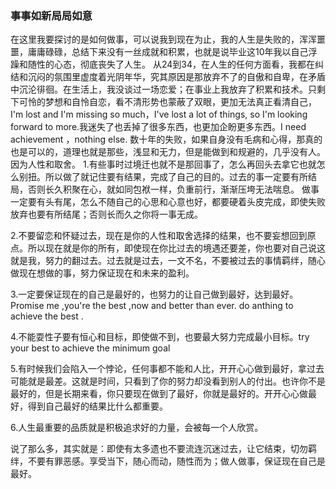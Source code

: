 ### 事事如新局局如意

在这里我要探讨的是如何做事，可以说我到现在为止，我的人生是失败的，浑浑噩噩，庸庸碌碌，总结下来没有一丝成就和积累，也就是说毕业这10年我以自己浮躁和随性的心态，彻底丧失了人生。
          从24到34，在人生的任何方面看，我都在纠结和沉闷的氛围里虚度着光阴年华，究其原因是那放弃不了的自傲和自卑，在矛盾中沉沦徘徊。在生活上，我没谈过一场恋爱；在事业上我放弃了积累和技术。只剩下可怜的梦想和自怜自恋，看不清形势也蒙蔽了双眼，更加无法真正看清自己，I'm lost and I'm missing so much，I've lost a lot of things, so I'm looking forward to more.我迷失了也丢掉了很多东西，也更加企盼更多东西。I need achievement ，nothing else.
         数十年的失败，如果自身没有毛病和心得，那真的也是可以的，道理也就是那些，浅显和无力，但是能做到和规避的，几乎没有人。因为人性和取舍。
        1.有些事时过境迁也就不是那回事了，怎么再回头去拿它也就怎么别扭。所以做了就记住要有结果，完成了自己的目的。过去的事一定要有所结局，否则长久积聚在心，就如同包袱一样，负重前行，渐渐压垮无法喘息。
做事一定要有头有尾，怎么不随自己的心思和心意也好，都要硬着头皮完成，即使失败放弃也要有所结尾；否则长而久之你将一事无成。

2.不要留恋和怀疑过去，现在是你的人性和取舍选择的结果，也不要妄想回到原点。所以现在就是你的所有，即使现在你比过去的境遇还要差，你也要对自己说这就是我，努力的翻过去。过去就是过去，一文不名，不要被过去的事情羁绊，随心做现在想做的事，努力保证现在和未来的盈利。

3.一定要保证现在的自己是最好的，也努力的让自己做到最好，达到最好。Promise me ,you're the best ,now and better than ever. do anthing to achieve the best .

4.不能耍性子要有恒心和目标，即使做不到，也要最大努力完成最小目标。try your best to achieve the minimum goal

5.有时候我们会陷入一个悖论，任何事都不能和人比，开开心心做到最好，拿过去可能就是最差。这就是时间，只看到了你的努力却没看到别人的付出。也许你不是最好的，但是长期来看，你只要现在做到了最好，你就是最好的。开开心心做最好，得到自己最好的结果比什么都重要。

6.人生最重要的品质就是积极追求好的力量，会被每一个人欣赏。

说了那么多，其实就是：即使有太多遗也不要流连沉迷过去，让它结束，切勿羁绊，不要有罪恶感。享受当下，随心而动，随性而为；做人做事，保证现在自己是最好。
